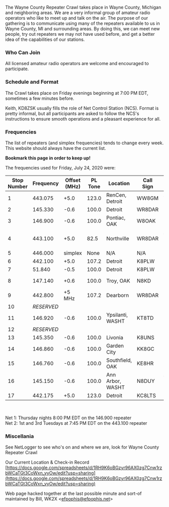 The Wayne County Repeater Crawl takes place in Wayne County, Michigan and neighboring areas. We are a very informal group of amateur radio operators who like to meet up and talk on the air. The purpose of our gathering is to communicate using many of the repeaters available to us in Wayne County, MI and surrounding areas. By doing this, we can meet new people, try out repeaters we may not have used before, and get a better idea of the capabilities of our stations. 

### Who Can Join

All licensed amateur radio operators are welcome and encouraged to participate.

### Schedule and Format

The Crawl takes place on Friday evenings beginning at 7:00 PM EDT, sometimes a few minutes before.

Keith, KD8ZSK usually fills the role of Net Control Station (NCS). Format is pretty informal, but all participants are asked to follow the NCS's instructions to ensure smooth operations and a pleasant experience for all.

### Frequencies

The list of repeaters (and simplex frequencies) tends to change every week. This website should always have the current list. 

**Bookmark this page in order to keep up!**

The frequencies used for Friday, July 24, 2020 were:


|Stop Number | Frequency  | Offset (MHz)   | PL Tone  | Location        |  Call Sign | Other Info    |
|------------|------------|-----------|----------|-----------------|------------|---------------|
|1           | 443.075    | +5.0     | 123.0    | RenCen, Detroit | WW8GM      | Allstar 47185 |
|2           | 145.330    | -0.6  | 100.0    | Detroit         | WR8DAR     |               |
|3           | 146.900    | -0.6  | 100.0    | Pontiac, OAK| W8OAK      | Net 1    |
|4           | 443.100    | +5.0    | 82.5     | Northville      | WR8DAR     | Allstar 45504, Net 2 |
|5           | 446.000    | simplex   | None     | N/A             | N/A        |               |
|6           | 442.100    | +5.0     | 107.2    | Detroit         | K8PLW      |               |
|7           |  51.840    | -0.5  | 100.0    | Detroit         | K8PLW      | 6M FM!        |
|8           | 147.140    | +0.6  | 100.0    | Troy, OAK   | N8KD       | SMART system  |
|9           | 442.800    | +5 MHz    | 107.2    | Dearborn        | WR8DAR     |               |
|10          | *RESERVED* |           |          |                 |            |               |
|11          | 146.920    | -0.6  | 100.0    | Ypsilanti, WASHT | KT8TD |               |
|12          | *RESERVED* |           |          |                 |            |               |
|13          | 145.350    | -0.6   | 100.0    | Livonia         | K8UNS      |               |
|14          | 146.860    | -0.6   | 100.0    | Garden City     | KK8GC      |               |
|15          | 146.760    | -0.6   | 100.0    | Southfield, OAK | KE8HR  |               |
|16          | 145.150    | -0.6   | 100.0    | Ann Arbor, WASHT | N8DUY | Washtenaw Skywarn |
|17          | 442.175    | +5.0    | 123.0    | Detroit         | KC8LTS     |                |

&nbsp;

Net 1: Thursday nights 8:00 PM EDT on the 146.900 repeater   
Net 2: 1st and 3rd Tuesdays at 7:45 PM EDT on the 443.100 repeater

### Miscellania

See NetLogger to see who's on and where we are, look for Wayne County Repeater Crawl

Our Current Location & Check-in Record [https://docs.google.com/spreadsheets/d/1RH9K6oBGzyr96AX0zg7Cnw1rzbWCaTGt3CoWxn_vyOw/edit?usp=sharing](https://docs.google.com/spreadsheets/d/1RH9K6oBGzyr96AX0zg7Cnw1rzbWCaTGt3CoWxn_vyOw/edit?usp=sharing)

Web page hacked together at the last possible minute and sort-of maintained by Bill, WK2X <[efpophis@efpophis.net](mailto:efpophis@efpophis.net)>
